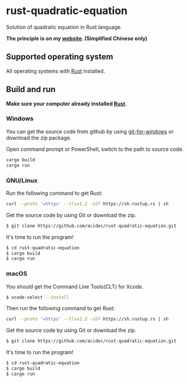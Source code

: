 # rust-quadratic-equation
Solution of quadratic equation in Rust language.

**The principle is on my [website](https://acidec.github.io/2022/11/04/rust-quadratic-equation/). (Simplified Chinese only)**
## Supported operating system
All operating systems with [Rust](https://rust-lang.org) installed.
## Build and run
**Make sure your computer already installed [Rust](https://rust-lang.org).**
### Windows
You can get the source code from github by using [git-for-windows](https://git-scm.com/download/win) or download the zip package.

Open command prompt or PowerShell, switch to the path to source code.
```cmd
cargo build
cargo run
```
### GNU/Linux
Run the following command to get Rust:
```bash
curl --proto '=https' --tlsv1.2 -sSf https://sh.rustup.rs | sh
```
Get the source code by using Git or download the zip.
```bash
$ git clone https://github.com/acidec/rust-quadratic-equation.git
```
It's time to run the program!
```bash
$ cd rust-quadratic-equation
$ cargo build
$ cargo run
```
### macOS
You should get the Command Line Tools(CLT) for Xcode.
```bash
$ xcode-select --install
```
Then run the following command to get Rust:
```bash
curl --proto '=https' --tlsv1.2 -sSf https://sh.rustup.rs | sh
```
Get the source code by using Git or download the zip.
```bash
$ git clone https://github.com/acidec/rust-quadratic-equation.git
```
It's time to run the program!
```bash
$ cd rust-quadratic-equation
$ cargo build
$ cargo run
```
